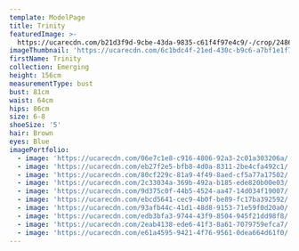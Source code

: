 ```yaml
---
template: ModelPage
title: Trinity
featuredImage: >-
  https://ucarecdn.com/b21d3f9d-9cbe-43da-9835-c61f4f97e4c9/-/crop/2486x867/0,0/-/preview/
imageThumbnail: 'https://ucarecdn.com/6c1bdc4f-21ed-430c-b9c6-a7bf1e1f724e/'
firstName: Trinity
collection: Emerging
height: 156cm
measurementType: bust
bust: 81cm
waist: 64cm
hips: 86cm
size: 6-8
shoeSize: '5'
hair: Brown
eyes: Blue
imagePortfolio:
  - image: 'https://ucarecdn.com/06e7c1e8-c916-4806-92a3-2c01a303206a/'
  - image: 'https://ucarecdn.com/eb27f2e5-bfb8-4d0a-8311-2be4cfa492c1/'
  - image: 'https://ucarecdn.com/80cf229c-81a9-4f49-8aed-cf5a77a17502/'
  - image: 'https://ucarecdn.com/2c33034a-369b-492a-b185-ede820b00e03/'
  - image: 'https://ucarecdn.com/9d375c0f-44b5-4524-aa47-14d034f19007/'
  - image: 'https://ucarecdn.com/ebcd5641-cec9-4b0f-be89-fc17ba392592/'
  - image: 'https://ucarecdn.com/93afb44c-41d1-48d8-9153-71e59f0d20a0/'
  - image: 'https://ucarecdn.com/edb3bfa3-9744-43f9-8504-945f21dd98f8/'
  - image: 'https://ucarecdn.com/2eab4138-ede6-41f3-8a61-7079759efca7/'
  - image: 'https://ucarecdn.com/e61a4595-9421-4f76-9561-0dea664d61f0/'
---
```


